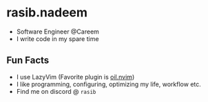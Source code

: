 # rasib.nadeem
- Software Engineer @Careem
- I write code in my spare time

## Fun Facts
- I use LazyVim (Favorite plugin is [oil.nvim](https://github.com/stevearc/oil.nvim))
- I like programming, configuring, optimizing my life, workflow etc.
- Find me on discord @ `rasib`
